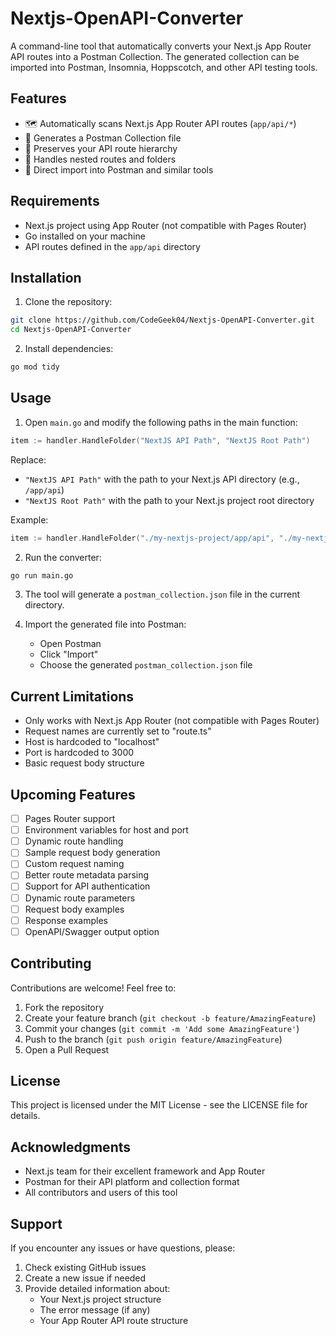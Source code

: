# Nextjs-OpenAPI-Converter

A command-line tool that automatically converts your Next.js App Router API routes into a Postman Collection. The generated collection can be imported into Postman, Insomnia, Hoppscotch, and other API testing tools.

## Features

- 🗺️ Automatically scans Next.js App Router API routes (`app/api/*`)
- 📝 Generates a Postman Collection file
- 🔄 Preserves your API route hierarchy
- 📁 Handles nested routes and folders
- 🚀 Direct import into Postman and similar tools

## Requirements

- Next.js project using App Router (not compatible with Pages Router)
- Go installed on your machine
- API routes defined in the `app/api` directory

## Installation

1. Clone the repository:
```bash
git clone https://github.com/CodeGeek04/Nextjs-OpenAPI-Converter.git
cd Nextjs-OpenAPI-Converter
```

2. Install dependencies:
```bash
go mod tidy
```

## Usage

1. Open `main.go` and modify the following paths in the main function:
```go
item := handler.HandleFolder("NextJS API Path", "NextJS Root Path")
```
Replace:
- `"NextJS API Path"` with the path to your Next.js API directory (e.g., `/app/api`)
- `"NextJS Root Path"` with the path to your Next.js project root directory

Example:
```go
item := handler.HandleFolder("./my-nextjs-project/app/api", "./my-nextjs-project")
```

2. Run the converter:
```bash
go run main.go
```

3. The tool will generate a `postman_collection.json` file in the current directory.

4. Import the generated file into Postman:
   - Open Postman
   - Click "Import"
   - Choose the generated `postman_collection.json` file

## Current Limitations

- Only works with Next.js App Router (not compatible with Pages Router)
- Request names are currently set to "route.ts"
- Host is hardcoded to "localhost"
- Port is hardcoded to 3000
- Basic request body structure

## Upcoming Features

- [ ] Pages Router support
- [ ] Environment variables for host and port
- [ ] Dynamic route handling
- [ ] Sample request body generation
- [ ] Custom request naming
- [ ] Better route metadata parsing
- [ ] Support for API authentication
- [ ] Dynamic route parameters
- [ ] Request body examples
- [ ] Response examples
- [ ] OpenAPI/Swagger output option

## Contributing

Contributions are welcome! Feel free to:
1. Fork the repository
2. Create your feature branch (`git checkout -b feature/AmazingFeature`)
3. Commit your changes (`git commit -m 'Add some AmazingFeature'`)
4. Push to the branch (`git push origin feature/AmazingFeature`)
5. Open a Pull Request

## License

This project is licensed under the MIT License - see the LICENSE file for details.

## Acknowledgments

- Next.js team for their excellent framework and App Router
- Postman for their API platform and collection format
- All contributors and users of this tool

## Support

If you encounter any issues or have questions, please:
1. Check existing GitHub issues
2. Create a new issue if needed
3. Provide detailed information about:
   - Your Next.js project structure
   - The error message (if any)
   - Your App Router API route structure
